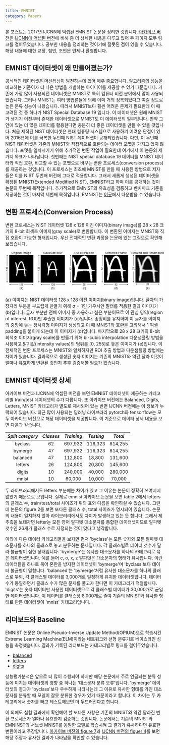 ```yaml
---
title: EMNIST
category: Papers
---
```


본 포스트는 2017년 IJCNN에 억셉된 EMNIST 논문을 정리한 것입니다.
[아카이브 버전](https://arxiv.org/pdf/1702.05373v1.pdf)은 [IJCNN에 억셉된 버전](https://ieeexplore.ieee.org/document/7966217)에 비해 좀 더 상세한 내용을 다루고 있어 두 페이지 모두 링크를 걸어두었습니다.
공부한 내용을 정리하는 것이기에 잘못된 점이 있을 수 있습니다.
해당 내용에 대한 교정, 첨언, 조언은 언제나 환영합니다.

## EMNIST 데이터셋이 왜 만들어졌는가?

공식적인 데이터셋은 머신러닝이 발전하는데 있어 매우 중요합니다.
알고리즘의 성능을 비교하는 기준이자 더 나은 방법을 개발하는 아이디어를 제공할 수 있기 때문입니다.
기존에 가장 많이 사용되던 데이터셋은 MNIST로 특히 컴퓨터 비전 분야에서 많이 사용되었습니다.
그러나 MNIST는 여러 방법론들에 의해 이미 거의 정복되었다고 여길 정도로 높은 분류 성능이 나왔습니다.
따라서 MNIST보다 훨씬 어려운 문제가 필요한데 이 때 고려된 것 중 하나가 NIST Special Database 19 입니다.
이 데이터셋은 원래 MNIST가 생기기 이전부터 존재한 데이터셋으로 MNIST도 이 데이터셋의 일부입니다.
만약 그 안에 있는 더 많은 데이터를 활용한다면 충분히 더 좋은 데이터셋을 만들 수 있을 것입니다.
처음 제작된 NIST 데이터셋은 현대 컴퓨팅 시스템으로 사용하기 어려운 단점이 있어 2016년에 이를 극복한 두번째 NIST 데이터셋이 공개되었습니다.
다만, 이 두번째 NIST 데이터셋은 기존의 MNIST와 직접적으로 호환되는 데이터 포멧을 가지고 있지 않습니다.
포멧을 일치시키기 위해 추가적인 변환 작업이 필요한데 여기에서 이 논문의 세가지 목표가 나타납니다.
첫번째는 NIST special database 19 데이터를 MNIST 데이터와 직접 호환, 비교할 수 있는 포멧으로 바꾸는 변환 프로세스(conversion process)를 제공하는 것입니다.
이 프로세스는 최초에 MNIST를 만들 때 사용된 방법으로 저자들은 이를 NIST 두번째 버전에 그대로 적용합니다.
그래서 새롭게 생성된 데이터셋을 확장된 MNIST(Extended Modified NIST), EMNIST라고 하며 이를 공개하는 것이 논문의 두번째 목적입니다.
추가적으로 EMNIST의 유효성을 검증하고 벤치마크 기준을 제공하는 것이 마지막 세번째 목적입니다.
EMNIST는 [이곳](https://www.westernsydney.edu.au/icns/reproducible_research/publication_support_materials/emnist)에서 다운받을 수 있습니다.

## 변환 프로세스(Conversion Process)

변환 프로세스는 NIST 데이터셋 128 x 128 이진 이미지(binary image)를 28 x 28 크기의 8-bit 회색조 이미지(gray scale)로 변환합니다.
이 변환된 이미지는 MNIST와 직접 호환이 가능한 형태입니다.
우선 전체적인 변환 과정을 논문에 있는 그림으로 확인해보겠습니다.

![](/public/img/emnist_figure1.JPG "Figure1 of emnist")

(a) 이미지는 NIST 데이터셋 128 x 128 이진 이미지(binary image)입니다.
글자의 가장자리 부분을 부드럽게 만들기 위해 $\sigma = 1$인 가우시안 필터를 적용한 결과 이미지가 (b)입니다.
글자 부분만 전체 이미지 중 사용하고 싶은 부분이므로 이 관심 영역(region of interest, ROI)만 추출한 이미지가 (c)입니다.
종횡비를 유지하며 이 글자를 이미지의 중앙에 놓는 정사각형 이미지가 생성되고 이 때 MNIST와 호환을 고려해서 1 픽셀 padding을 붙이게 되는데 이 이미지가 (d)입니다.
마지막으로 28 x 28 크기의 8-bit 회색조 이미지(gray scale)를 만들기 위해 bi-cubic interpolation 다운샘플링 방법을 사용하고 밝기값(intensity values)의 범위를 \[0, 255\]로 놓은 이미지가 (e)입니다.
이 전체적인 변환 프로세스는 MNIST와 일치하지만 ROI 추출 방법과 다운샘플링 방법에는 차이가 있습니다.
결과적으로 생성된 숫자 이미지는 기존의 MNIST와 약간 달라 이것이 얼마나 유효하게 변환된 것인지 추후 검증해볼 필요가 있습니다.

## EMNIST 데이터셋 상세

아카이브 버전과 IJCNN에 억셉된 버전을 보면 EMNIST 데이터셋이 제공하는 카테고리별 train/test 데이터셋의 수가 다릅니다.
또 아카이브 버전에는 Balanced, Digits, Letters, MNIST 카테고리가 별도로 제시되어 있는 반면 IJCNN 버전에는 이 정보가 누락되어 있습니다.
최근 많이 사용되는 딥러닝 라이브러리 pytorch와 tensorflow는 모두 아카이브 버전으로 해당 데이터셋을 제공합니다.
이 기준으로 데이터 상세 내용을 보면 다음과 같습니다.

*Split category* | *Classes* | *Training* | *Testing* | *Total* |
:---: | :---: | :---: | :---: | :---: |
byclass | 62 | 697,932 | 116,323 | 814,255 |
bymerge | 47 | 697,932 | 116,323 | 814,255 |
balanced | 47 | 112,800 | 18,800 | 131,600 |
letters | 26 | 124,800 | 20,800 | 145,600 |
digits | 10 | 240,000 | 40,000 | 280,000 |
mnist | 10 | 60,000 | 10,000 | 70,000 |

두 라이브러리에서도 letters 부분에는 차이가 있고 그 이유는 논문이 정확히 쓰여지지 않았기 때문으로 보입니다.
실제로 emnist 아카이브 논문을 보면 table 2에서 letters의 클래스 수, train/test/total 사이즈가 위의 표와 다름을 확인하실 수 있습니다.
그런데 논문의 figure 2를 보면 또다른 클래스 수, total 사이즈가 명시되어 있습니다.
논문의 내용이 일치하지 않아 라이브러리에서도 차이가 발생하고 있는 듯 합니다.
그래서 제 추측을 보태자면 letter는 모든 영어 알파벳 대소문자를 통합한 데이터셋이므로 알파벳 갯수인 26개가 클래스 수로 지정되는 것이 맞다고 생각합니다.

이외에 다른 데이터 카테고리들을 보자면 먼저 'byclass'는 모든 숫자와 모든 알파벳 대소문자를 하나의 클래스로 놓고 분류하는 문제입니다.
각 클래스별로 데이터 갯수가 달라 불균형이 심한 상태입니다.
'bymerge'는 유사한 대소문자를 하나의 카테고리로 묶은 데이터셋입니다.
예를 들어 c, o, x, z 알파벳은 대소문자의 형태가 유사합니다.
이런 데이터들을 하나로 묶어 혼란을 방지한 데이터셋이 'bymerge'며 'byclass'보다 데이터 불균형이 덜합니다.
'balanced'는 'bymerge'처럼 유사한 대소문자를 하나의 클래스로 묶되, 각 클래스별 데이터를 3,000개로 일정하게 유지한 데이터셋입니다.
데이터 수가 동일하면서 클래스 수가 많은 문제를 풀고자 한다면 이 카테고리가 적절합니다.
'digits'는 숫자 데이터만 사용한 데이터셋으로 각 클래스별 데이터가 30,000개로 균일한 데이터셋입니다.
이 데이터를 클래스당 8,000개로 줄여 기존의 MNIST와 유사한 형태로 만든 데이터셋이 'mnist' 카테고리입니다.

## 리더보드와 Baseline
EMNIST 논문은 Online Pseudo-Inverse Update Method(OPIUM)으로 학습시킨 Extreme Learning Machine(ELM)이라는 네트워크와 선형 분류기로 베이스라인 성능을 측정했습니다.
결과가 기록된 리더보드는 카테고리별로 링크를 걸어두었습니다.

- [balanced](https://paperswithcode.com/sota/image-classification-on-emnist-balanced)
- [letters](https://paperswithcode.com/sota/image-classification-on-emnist-letters)
- [digits](https://paperswithcode.com/sota/image-classification-on-emnist-digits)

성능평가분석은 앞으로 더 많이 수행되야 하지만 해당 논문에서 주로 언급되는 분류 성능에 미치는 데이터셋의 영향 중 하나는 '대소문자 분류 오류'입니다.
'bymerge' 데이터셋의 결과가 'byclass'보다 우수하게 나타나는데 그 이유로 유사한 형태를 가진 대소문자를 분류할 때 모델이 잘못 분류한 경우가 있기 때문이라고 합니다.
이 차이는 두 카테고리에서 숫자를 빼고 테스트해보면 더 두드러진다고 합니다.

이 외에도 실험 결과에서 확인해야 할 또다른 사항은 기존의 MNIST와 약간 달라진 변환 프로세스가 얼마나 유효한지 검증하는 것입니다.
논문에서는 기존의 MNIST와 EMNINST의 서브셋 MNIST를 동일한 모델로 학습시켜 그 결과가 유사하다면 유효한 변환이라고 주장합니다.
[아카이브 버전의 figure 7](https://arxiv.org/pdf/1702.05373v1.pdf)과 [IJCNN 버전의 figuer 4](https://ieeexplore.ieee.org/document/7966217)를 보면 해당 주장과 유사한 결과가 나타남을 확인할 수 있습니다.

